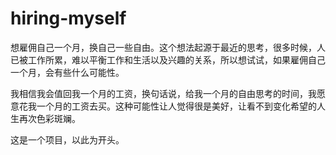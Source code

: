 hiring-myself
=============
想雇佣自己一个月，换自己一些自由。这个想法起源于最近的思考，很多时候，人已被工作所累，难以平衡工作和生活以及兴趣的关系，所以想试试，如果雇佣自己一个月，会有些什么可能性。

我相信我会值回我一个月的工资，换句话说，给我一个月的自由思考的时间，我愿意花我一个月的工资去买。这种可能性让人觉得很是美好，让看不到变化希望的人生再次色彩斑斓。

这是一个项目，以此为开头。
